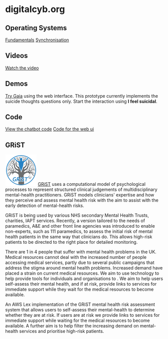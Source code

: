 # digitalcyb.org



## Operating Systems

[Fundamentals](docs/Fundamentals.pdf)
[Synchronisation](docs/Synchronisation.p)

## Videos

[Watch the video](https://www.youtube.com/watch?v=ssvc2FhGym8) 

## Demos

[Try Gaia](http://digitalcyb.org/#/) using the web interface. This prototype currently implements the suicide thoughts questions only. Start the interaction using **I feel suicidal**. 

## Code

[View the chatbot code](https://github.com/digital-cyborg/gaia-grist-lexbot) 
[Code for the web ui](https://github.com/digital-cyborg/aws-lex-web-ui)


## GRiST

![GRiST Logo](https://github.com/digital-cyborg/aws-lex-grist-mental-health/blob/master/images/grist-logo-tiny.png) [GRiST](https://www.egrist.org/ "GRiST Website") uses a computational model of psychological processes to represent structured clinical judgements of multidisciplinary mental-health practitioners. GRiST models clinicians' expertise and how they perceive and assess mental health risk with the aim to assist with the early detection of mental-health risks. 

GRiST is being used by various NHS secondary Mental Health Trusts, charities, IAPT services. Recently, a version tailored to the needs of paramedics, A&E and other front line agencies was introduced to enable non-experts, such as 111 paramedics, to assess the initial risk of mental health patients in the same way that clinicians do. This allows high-risk patients to be directed to the right place for detailed monitoring. 

There are 1 in 4 people that suffer with mental health problems in the UK. Medical resources cannot deal with the increased number of people accessing medical services, partly due to several public campaigns that address the stigma around mental health problems. Increased demand have placed a strain on current medical resources. We aim to use technology to help provide tools for individuals and organisations to . We aim to help users self-assess their mental health, and if at risk, provide links to services for immediate support while they wait for the medical resources to become available. 

An AWS Lex implementation of the GRiST mental health risk assessment system that allows users to self-assess their mental-health to determine whether they are at risk. If users are at risk we provide links to services for immediate support while waiting for the medical resources to become available. A further aim is to help filter the increasing demand on mental-health services and prioritise high-risk patients.
